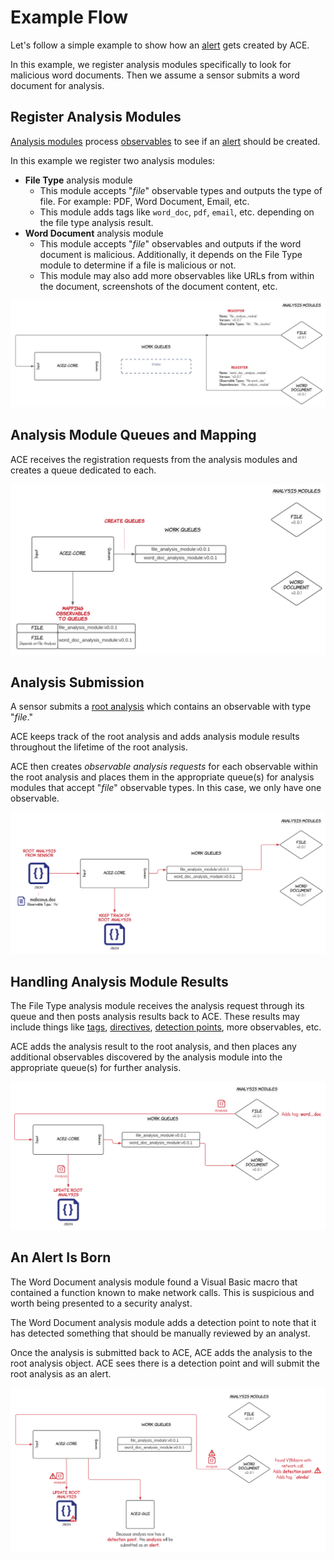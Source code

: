 # Example Flow

Let's follow a simple example to show how an [alert](../design/alerts.md) gets created by ACE.

In this example, we register analysis modules specifically to look for malicious word documents.
Then we assume a sensor submits a word document for analysis.

## Register Analysis Modules

[Analysis modules](../design/analysis_module.md) process [observables](../design/observable.md) to see if an
[alert](../design/alerts.md) should be created.

In this example we register two analysis modules:

- **File Type** analysis module
    - This module accepts "_file_" observable types and outputs the type of file. For example: PDF, Word Document,
      Email, etc.
    - This module adds tags like `word_doc`, `pdf`, `email`, etc. depending on the file type analysis result.
- **Word Document** analysis module
    - This module accepts "_file_" observables and outputs if the word document is malicious. Additionally, it depends on the File Type module to determine if a file is malicious or not.
    - This module may also add more observables like URLs from within the document, screenshots of the document content, etc.

![Analysis Module Registration](../../material/assets/images/ace2-core-example-flow-register.png)

## Analysis Module Queues and Mapping

ACE receives the registration requests from the analysis modules and creates a queue dedicated to each.

![Analysis Module Queues and Observable Mapping](../../material/assets/images/ace2-core-example-flow-register-2.png)

## Analysis Submission

A sensor submits a [root analysis](../design/root_analysis.md) which contains an observable with type "_file_."

ACE keeps track of the root analysis and adds analysis module results throughout the lifetime of the root analysis.

ACE then creates _observable analysis requests_ for each observable within the root analysis and places them in the 
appropriate queue(s) for analysis modules that accept "_file_" observable types. In this case, we only have one observable.

![Root Analysis And Observable Submission](../../material/assets/images/ace2-core-example-flow-sensor-input.png)

## Handling Analysis Module Results

The File Type analysis module receives the analysis request through its queue and then posts analysis results back to 
ACE. These results may include things like [tags](../design/tags.md), [directives](../design/directives.md), 
[detection points](../design/detection_points.md), more observables, etc.

ACE adds the analysis result to the root analysis, and then places any additional observables discovered by the analysis
module into the appropriate queue(s) for further analysis.

![Analysis Results](../../material/assets/images/ace2-core-example-flow-analysis-results.png)

## An Alert Is Born
The Word Document analysis module found a Visual Basic macro that contained a function known to make network calls. This
is suspicious and worth being presented to a security analyst.

The Word Document analysis module adds a detection point to note that it has detected something that should be
manually reviewed by an analyst.

Once the analysis is submitted back to ACE, ACE adds the analysis to the root analysis object. ACE sees there is a 
detection point and will submit the root analysis as an alert.

![An Alert Is Born](../../material/assets/images/ace2-core-example-flow-create-alert.png)

